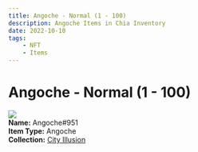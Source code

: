 ```yaml
---
title: Angoche - Normal (1 - 100)
description: Angoche Items in Chia Inventory
date: 2022-10-10
tags:
    - NFT
    - Items
---
```


# Angoche - Normal (1 - 100)
<div class="item_thumbnail">
<img loading="lazy" src="https://vddepssi3catuqxri4wlicmdvcuzvznj2for2keo7ey6ci2rxaqq.arweave.net/qMZHykjYgTpC8UcstAmDqKma5anRXR0ojvkx4SNRuCE"><br/>
<div><strong>Name:</strong> Angoche#951</div>
<div><strong>Item Type:</strong> Angoche</div>
<div><strong>Collection:</strong> <a href="https://www.spacescan.io/xch/nft/collection/col1lend2dcn558km4wcwta4xnkfv3xpcmlp9kyt0m909emvfxechlyqdl5ndg">City Illusion</a></div>
</div>

